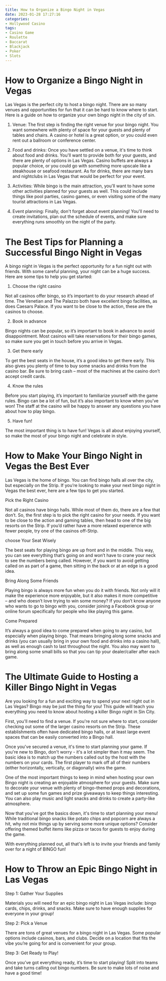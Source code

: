 ```yaml
---
title: How to Organize a Bingo Night in Vegas
date: 2023-01-28 17:27:16
categories:
- Hollywood Casino
tags:
- Casino Game
- Roulette
- Baccarat
- Blackjack
- Poker
- Slots
---
```



#  How to Organize a Bingo Night in Vegas

Las Vegas is the perfect city to host a bingo night. There are so many venues and opportunities for fun that it can be hard to know where to start. Here is a guide on how to organize your own bingo night in the city of sin.

1. Venue: The first step is finding the right venue for your bingo night. You want somewhere with plenty of space for your guests and plenty of tables and chairs. A casino or hotel is a great option, or you could even rent out a ballroom or conference center.

2. Food and drinks: Once you have settled on a venue, it's time to think about food and drinks. You'll want to provide both for your guests, and there are plenty of options in Las Vegas. Casino buffets are always a popular choice, or you could go with something more upscale like a steakhouse or seafood restaurant. As for drinks, there are many bars and nightclubs in Las Vegas that would be perfect for your event.

3. Activities: While bingo is the main attraction, you'll want to have some other activities planned for your guests as well. This could include things like pool parties, casino games, or even visiting some of the many tourist attractions in Las Vegas.

4. Event planning: Finally, don't forget about event planning! You'll need to create invitations, plan out the schedule of events, and make sure everything runs smoothly on the night of the party.

#  The Best Tips for Planning a Successful Bingo Night in Vegas

A bingo night in Vegas is the perfect opportunity for a fun night out with friends. With some careful planning, your night can be a huge success. Here are some tips to help you get started:

1. Choose the right casino

Not all casinos offer bingo, so it’s important to do your research ahead of time. The Venetian and The Palazzo both have excellent bingo facilities, as does Caesars Palace. If you want to be close to the action, these are the casinos to choose.

2. Book in advance

Bingo nights can be popular, so it’s important to book in advance to avoid disappointment. Most casinos will take reservations for their bingo games, so make sure you get in touch before you arrive in Vegas.

3. Get there early

To get the best seats in the house, it’s a good idea to get there early. This also gives you plenty of time to buy some snacks and drinks from the casino bar. Be sure to bring cash – most of the machines at the casino don’t accept credit cards.

4. Know the rules

Before you start playing, it’s important to familiarize yourself with the game rules. Bingo can be a lot of fun, but it’s also important to know when you’ve won! The staff at the casino will be happy to answer any questions you have about how to play bingo.

5. Have fun!

The most important thing is to have fun! Vegas is all about enjoying yourself, so make the most of your bingo night and celebrate in style.

#  How to Make Your Bingo Night in Vegas the Best Ever

Las Vegas is the home of bingo. You can find bingo halls all over the city, but especially on the Strip. If you’re looking to make your next bingo night in Vegas the best ever, here are a few tips to get you started.

Pick the Right Casino

Not all casinos have bingo halls. While most of them do, there are a few that don’t. So, the first step is to pick the right casino for your needs. If you want to be close to the action and gaming tables, then head to one of the big resorts on the Strip. If you’d rather have a more relaxed experience with fewer people, try one of the casinos off-Strip.

 choose Your Seat Wisely

The best seats for playing bingo are up front and in the middle. This way, you can see everything that’s going on and won’t have to crane your neck to see the numbers being called. However, if you want to avoid getting called on as part of a game, then sitting in the back or at an edge is a good idea.

Bring Along Some Friends

Playing bingo is always more fun when you do it with friends. Not only will it make the experience more enjoyable, but it also makes it more competitive – and who doesn’t love trying to win some money? If you don’t know anyone who wants to go to bingo with you, consider joining a Facebook group or online forum specifically for people who like playing this game.

Come Prepared

It’s always a good idea to come prepared when going to any casino, but especially when playing bingo. That means bringing along some snacks and drinks (you can usually bring in your own food and drinks into a casino hall), as well as enough cash to last throughout the night. You also may want to bring along some small bills so that you can tip your dealer/caller after each game.

#  The Ultimate Guide to Hosting a Killer Bingo Night in Vegas

Are you looking for a fun and exciting way to spend your next night out in Las Vegas? Bingo may be just the thing for you! This guide will teach you everything you need to know about hosting a killer Bingo night in Sin City.

First, you'll need to find a venue. If you're not sure where to start, consider checking out some of the larger casino resorts on the Strip. These establishments often have dedicated bingo halls, or at least large event spaces that can be easily converted into a Bingo hall.

Once you've secured a venue, it's time to start planning your game. If you're new to Bingo, don't worry - it's a lot simpler than it may seem. The basic idea is to match up the numbers called out by the host with the numbers on your cards. The first player to mark off all of their numbers (either horizontally, vertically, or diagonally) wins the game.

One of the most important things to keep in mind when hosting your own Bingo night is creating an enjoyable atmosphere for your guests. Make sure to decorate your venue with plenty of bingo-themed props and decorations, and set up some fun games and prize giveaways to keep things interesting. You can also play music and light snacks and drinks to create a party-like atmosphere.

Now that you've got the basics down, it's time to start planning your menu! While traditional bingo snacks like potato chips and popcorn are always a hit, why not mix things up by serving some more unique options? Consider offering themed buffet items like pizza or tacos for guests to enjoy during the game.

With everything planned out, all that's left is to invite your friends and family over for a night of BINGO fun!

#  How to Throw an Epic Bingo Night in Las Vegas

Step 1: Gather Your Supplies

Materials you will need for an epic bingo night in Las Vegas include: bingo cards, chips, drinks, and snacks. Make sure to have enough supplies for everyone in your group!

Step 2: Pick a Venue

There are tons of great venues for a bingo night in Las Vegas. Some popular options include casinos, bars, and clubs. Decide on a location that fits the vibe you’re going for and is convenient for your group.

Step 3: Get Ready to Play!

Once you’ve got everything ready, it’s time to start playing! Split into teams and take turns calling out bingo numbers. Be sure to make lots of noise and have a good time!